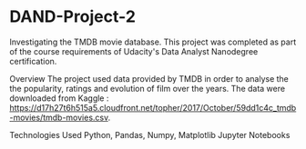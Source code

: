# DAND-Project-2
Investigating the TMDB movie database.
This project was completed as part of the course requirements of Udacity's Data Analyst Nanodegree certification.

Overview
The project used data provided by TMDB in order to analyse the the popularity, ratings and evolution of film over the years.
The data were downloaded from Kaggle : https://d17h27t6h515a5.cloudfront.net/topher/2017/October/59dd1c4c_tmdb-movies/tmdb-movies.csv.

Technologies Used
Python, Pandas, Numpy, Matplotlib
Jupyter Notebooks
